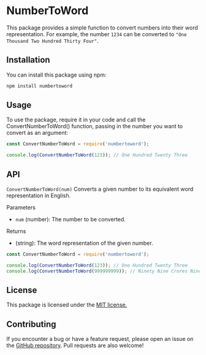 # NumberToWord

This package provides a simple function to convert numbers into their word representation. For example, the number `1234` can be converted to `"One Thousand Two Hundred Thirty Four"`.

## Installation 


You can install this package using npm:

```bash
npm install numbertoword 
```



## Usage
To use the package, require it in your code and call the ConvertNumberToWord() function, passing in the number you want to convert as an argument:

```javascript 
const ConvertNumberToWord = require('numbertoword');

console.log(ConvertNumberToWord(123)); // One Hundred Twenty Three
```
## API
`ConvertNumberToWord(num)`
Converts a given number to its equivalent word representation in English.

Parameters
- `num` (number): The number to be converted.

Returns

- (string): The word representation of the given number.

```javascript
const ConvertNumberToWord = require('numbertoword');

console.log(ConvertNumberToWord(123)); // One Hundred Twenty Three
console.log(ConvertNumberToWord(999999999)); // Ninety Nine Crores Ninety Nine Lakhs Ninety Nine Thousand Nine Hundred Ninety Nine
```

## License
This package is licensed under the  [MIT license.](https://www.google.com)


## Contributing

If you encounter a bug or have a feature request, please open an issue on the [GitHub repository](https://www.google.com). Pull requests are also welcome!